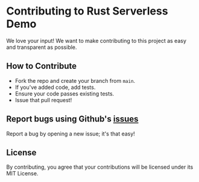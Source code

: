 # Contributing to Rust Serverless Demo

We love your input! We want to make contributing to this project as easy and transparent as possible.

## How to Contribute
- Fork the repo and create your branch from `main`.
- If you've added code, add tests.
- Ensure your code passes existing tests.
- Issue that pull request!

## Report bugs using Github's [issues](https://github.com/7feilee/serverless-demo/issues)
Report a bug by opening a new issue; it's that easy!

## License
By contributing, you agree that your contributions will be licensed under its MIT License.